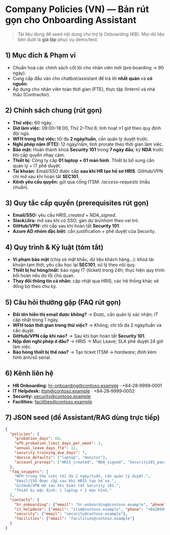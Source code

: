 # Company Policies (VN) — Bản rút gọn cho Onboarding Assistant

> Tài liệu dùng để seed nội dung cho trợ lý Onboarding (KB). Mọi dữ liệu bên dưới là **giả lập** phục vụ demo/test.

## 1) Mục đích & Phạm vi
- Chuẩn hoá các chính sách cốt lõi cho nhân viên mới (pre‑boarding → 90 ngày).
- Cung cấp đầu vào cho chatbot/assistant để trả lời **nhất quán** và **có nguồn**.
- Áp dụng cho nhân viên toàn thời gian (FTE), thực tập (Intern) và nhà thầu (Contractor).

## 2) Chính sách chung (rút gọn)
- **Thử việc:** 60 ngày.
- **Giờ làm việc:** 09:00–18:00, Thứ 2–Thứ 6; linh hoạt ±1 giờ theo quy định đội ngũ.
- **WFH trong thử việc:** tối đa **2 ngày/tuần**, cần quản lý duyệt trước.
- **Nghỉ phép năm (FTE):** 12 ngày/năm, tính prorate theo thời gian làm việc.
- **Bảo mật:** Hoàn thành khoá **Security 101** trong **7 ngày đầu**; ký **NDA** trước khi cấp quyền nhạy cảm.
- **Thiết bị:** Công ty cấp **01 laptop + 01 màn hình**. Thiết bị bổ sung cần quản lý + IT phê duyệt.
- **Tài khoản:** Email/SSO được cấp **sau khi HR tạo hồ sơ HRIS**. GitHub/VPN chỉ mở sau khi hoàn tất **SEC101**.
- **Kênh yêu cầu quyền:** gửi qua cổng ITSM: */access-requests* (mẫu chuẩn).

## 3) Quy tắc cấp quyền (prerequisites rút gọn)
- **Email/SSO:** yêu cầu *HRIS_created* + *NDA_signed*.
- **Slack/Jira:** mở sau khi có SSO; gán dự án/nhóm theo vai trò.
- **GitHub/VPN:** chỉ cấp sau khi hoàn tất **Security 101**.
- **Azure AD nhóm đặc biệt:** cần justification + phê duyệt của Security.

## 4) Quy trình & Kỷ luật (tóm tắt)
- **Vi phạm bảo mật** (chia sẻ mật khẩu, dữ liệu khách hàng…): khoá tài khoản tạm thời; yêu cầu học lại **SEC101**; xử lý theo nội quy.
- **Thiết bị hư hỏng/mất:** báo ngay IT (ticket) trong 24h; thực hiện quy trình bồi hoàn nếu do lỗi chủ quan.
- **Thay đổi thông tin cá nhân:** cập nhật qua HRIS; các hệ thống khác sẽ đồng bộ theo chu kỳ.

## 5) Câu hỏi thường gặp (FAQ rút gọn)
- **Đổi tên hiển thị email được không?** → Được, cần quản lý xác nhận; IT cập nhật trong 1 ngày.
- **WFH toàn thời gian trong thử việc?** → Không; chỉ tối đa 2 ngày/tuần và cần duyệt.
- **GitHub/VPN cấp khi nào?** → Sau khi bạn hoàn tất **Security 101**.
- **Nộp đơn nghỉ phép ở đâu?** → HRIS → Mục Leave; SLA phê duyệt 24 giờ làm việc.
- **Báo hỏng thiết bị thế nào?** → Tạo ticket ITSM → *hardware*; đính kèm hình ảnh/số serial.

## 6) Kênh liên hệ
- **HR Onboarding:** hr-onboarding@contoso.example · +84‑28‑9999‑0001
- **IT Helpdesk:** itsm@contoso.example · +84‑28‑9999‑0002
- **Security:** security@contoso.example
- **Facilities:** facilities@contoso.example

## 7) JSON seed (để Assistant/RAG dùng trực tiếp)
```json
{
  "policies": {
    "probation_days": 60,
    "wfh_probation_limit_days_per_week": 2,
    "annual_leave_days_fte": 12,
    "security_training_due_days": 7,
    "device_defaults": ["laptop", "monitor"],
    "account_prereqs": ["HRIS_created", "NDA_signed", "Security101_passed"]
  },
  "faq_snippets": [
    "WFH trong thử việc tối đa 2 ngày/tuần, cần quản lý duyệt.",
    "Email/SSO được cấp sau khi HRIS tạo hồ sơ.",
    "GitHub/VPN mở sau khi hoàn tất Security 101.",
    "Thiết bị mặc định: 1 laptop + 1 màn hình."
  ],
  "contacts": {
    "hr_onboarding": {"email": "hr-onboarding@contoso.example", "phone": "+842899990001"},
    "it_helpdesk": {"email": "itsm@contoso.example", "phone": "+842899990002"},
    "security": {"email": "security@contoso.example"},
    "facilities": {"email": "facilities@contoso.example"}
  }
}
```
